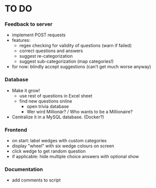 # TO DO

### Feedback to server
- implement POST requests
- features:
  - regex checking for validity of questions (warn if failed)
  - correct questions and answers
  - suggest re-categorization
  - suggest sub-categorization (map categories!)
- for now: blindly accept suggestions (can't get much worse anyway)

### Database
- Make it grow!
  - use rest of questions in Excel sheet
  - find new questions online
    - open trivia database
    - Wer wird Millionär? / Who wants to be a Millionaire?
- Centralize it in a MySQL database. (Docker?)

### Frontend
- on start: label wedges with custom categories
- display "wheel" with six wedge colours on screen
- click wedge to get random question
- if applicable: hide multiple choice answers with optional show

### Documentation
- add comments to script

